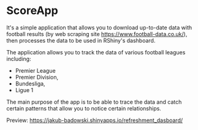 # ScoreApp

It's a simple application that allows you to download up-to-date data with football results (by web scraping site https://www.football-data.co.uk/), then processes the data to be used in RShiny's dashboard.

The application allows you to track the data of various football leagues including:
- Premier League
- Premier Division,
- Bundesliga,
- Ligue 1
  
The main purpose of the app is to be able to trace the data and catch certain patterns that allow you to notice certain relationships.

Preview:
https://jakub-badowski.shinyapps.io/refreshment_dasboard/
